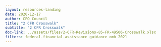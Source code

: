```yaml
---
layout: resources-landing
date: 2020-12-17
author: CFO Council
title: "2 CFR Crosswalk"
subtitle: "2 CFR Crosswalk"
doc-link: ../assets/files/2-CFR-Revisions-85-FR-49506-Crosswalk.xlsx
filters: federal-financial-assistance guidance omb 2021
---
```



